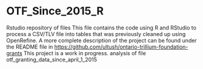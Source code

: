 # OTF_Since_2015_R
Rstudio repository of files
This file contains the code using R and RStudio to process a CSV/TLV file into tables that was previously cleaned up using OpenRefine.
A more complete description of the project can be found under the README file in https://github.com/ultush/ontario-trillium-foundation-grants
This project is a work in progress.
analysis of file otf_granting_data_since_april_1_2015
